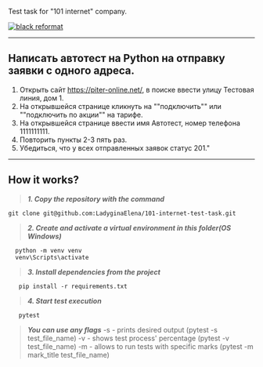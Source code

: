 Test task for "101 internet" company.

[![black reformat](https://github.com/LadyginaElena/101-internet-test-task/actions/workflows/black%20reformat.yml/badge.svg)](https://github.com/LadyginaElena/101-internet-test-task/actions/workflows/black%20reformat.yml)

---
## Написать автотест на Python на отправку заявки с одного адреса. ##
1. Открыть сайт https://piter-online.net/, в поиске ввести улицу Тестовая линия, дом 1. 
2. На открывшейся странице кликнуть на ""подключить"" или ""подключить по акции"" на тарифе. 
3. На открывшейся странице ввести имя Автотест, номер телефона 1111111111. 
4. Повторить пункты 2-3 пять раз.
5. Убедиться, что у всех отправленных заявок статус 201."

---
##  How it works? ##
> ***1. Copy the repository with the command***

    git clone git@github.com:LadyginaElena/101-internet-test-task.git

> ***2. Create and activate a virtual environment in this folder(OS Windows)***

      python -m venv venv
      venv\Scripts\activate
> 
> ***3. Install dependencies from the project***
      
       pip install -r requirements.txt
      
> ***4. Start test execution***
      
       pytest

> ***You can use any flags***
      -s - prints desired output (pytest -s test_file_name)
      -v - shows test process' percentage (pytest -v test_file_name)
      -m - allows to run tests with specific marks (pytest -m mark_title test_file_name)


    

